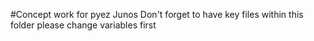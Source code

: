 #Concept work for pyez Junos
Don't forget to have key files within this folder
please change variables first